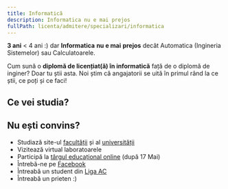 ```yaml
---
title: Informatică
description: Informatica nu e mai prejos
fullPath: licenta/admitere/specializari/informatica
---
```

**3 ani** < 4 ani :) dar **Informatica** **nu e mai** **prejos** decât Automatica (Ingineria Sistemelor) sau Calculatoarele.

Cum sună o **diplomă de licențiat(ă) în informatică** față de o diplomă de inginer? Doar tu știi asta. Noi știm că angajatorii se uită în primul rând la ce știi, ce poți și ce faci! 

## Ce vei studia?

<Fig src="/uploads/inf.png" alt="" caption=""></Fig>

<Block color="gray">

## Nu ești convins?

* Studiază site-ul [facultății](https://ac.upt.ro/) și al [universității](http://upt.ro/)
* Vizitează virtual laboratoarele
* Participă la [târgul educațional online](https://eduexpo.upt.ro) (după 17 Mai)
* Întrebă-ne pe [Facebook](https://www.facebook.com/ac.upt.ro)
* Întreabă un student din [Liga AC](https://ligaac.ro/)
* Întreabă un prieten :)

</Block>